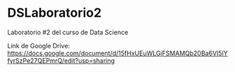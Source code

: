 # DSLaboratorio2
Laboratorio #2 del curso de Data Science

Link de Google Drive: https://docs.google.com/document/d/15fHxUEuWLGjFSMAMQb20Ba6VI5lYfyrSzPe27QEPmrQ/edit?usp=sharing 
